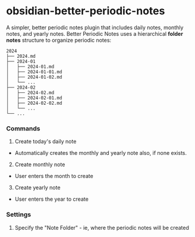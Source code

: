 # obsidian-better-periodic-notes

A simpler, better periodic notes plugin that includes daily notes, monthly notes, and yearly notes. Better Periodic Notes uses a hierarchical **folder notes** structure to organize periodic notes:

```
2024
├── 2024.md
├── 2024-01
│   ├── 2024-01.md
│   ├── 2024-01-01.md
│   ├── 2024-01-02.md
│   └── ...
├── 2024-02
│   ├── 2024-02.md
│   ├── 2024-02-01.md
│   ├── 2024-02-02.md
│   └── ...
└── ...
```

### Commands
1. Create today's daily note
  - Automatically creates the monthly and yearly note also, if none exists.
2. Create monthly note
  - User enters the month to create
3. Create yearly note
  - User enters the year to create


### Settings
1. Specify the "Note Folder" - ie, where the periodic notes will be created
